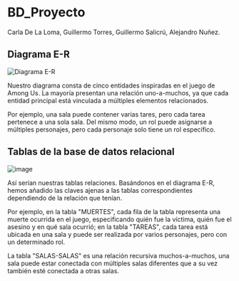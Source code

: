 # BD_Proyecto

Carla De La Loma, Guillermo Torres, Guillermo Salicrú, Alejandro Nuñez.

## Diagrama E-R

![Diagrama E-R](https://github.com/user-attachments/assets/97c1c299-c74f-416b-a4cd-0ac0fdb38acc)

Nuestro diagrama consta de cinco entidades inspiradas en el juego de Among Us. La mayoría presentan una relación uno-a-muchos, ya que cada entidad principal está vinculada a múltiples elementos relacionados.

Por ejemplo, una sala puede contener varias tares, pero cada tarea pertenece a una sola sala. Del mismo modo, un rol puede asignarse a múltiples personajes, pero cada personaje solo tiene un rol específico.

## Tablas de la base de datos relacional

![image](https://github.com/user-attachments/assets/62b4490e-2736-427e-adbd-814b98c1af3e)

Así serían nuestras tablas relaciones. Basándonos en el diagrama E-R, hemos añadido las claves ajenas a las tablas correspondientes dependiendo de la relación que tenían. 

Por ejemplo, en la tabla "MUERTES", cada fila de la tabla representa una muerte ocurrida en el juego, especificando quién fue la víctima, quién fue el asesino y en qué sala ocurrió; en la tabla "TAREAS", cada tarea está ubicada en una sala y puede ser realizada por varios personajes, pero con un determinado rol.

La tabla "SALAS-SALAS" es una relación recursiva muchos-a-muchos, una sala puede estar conectada con múltiples salas diferentes que a su vez también esté conectada a otras salas.
